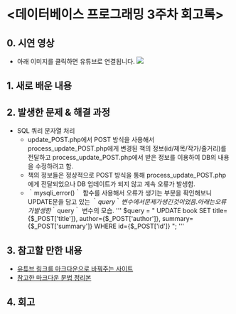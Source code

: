 <데이터베이스 프로그래밍 3주차 회고록>
=============================
## 0. 시연 영상
* 아래 이미지를 클릭하면 유튜브로 연결됩니다.
[![](http://img.youtube.com/vi/2ZacZYgulC8/0.jpg)](http://www.youtube.com/watch?v=2ZacZYgulC8 "")

## 1. 새로 배운 내용

## 2. 발생한 문제 & 해결 과정
* SQL 쿼리 문자열 처리
  * update_POST.php에서 POST 방식을 사용해서 process_update_POST.php에게 변경된 책의 정보(id/제목/작가/줄거리)를 전달하고 process_update_POST.php에서 받은 정보를 이용하여 DB의 내용을 수정하려고 함.
  * 책의 정보들은 정상적으로 POST 방식을 통해 process_update_POST.php에게 전달되었으나 DB 업데이트가 되지 않고 계속 오류가 발생함.
  * ｀mysqli_error()｀ 함수를 사용해서 오류가 생기는 부분을 확인해보니 UPDATE문을 담고 있는 ｀$query｀변수에서 문제가 생긴 것이었음. 아래는 오류가 발생한 ｀$query｀ 변수의 모습.
  '''
    $query = "
      UPDATE book
      SET
        title={$_POST['title']},
        author={$_POST['author']},
        summary={$_POST['summary']}
        WHERE id={$_POST['id']}
    ";
  '''

## 3. 참고할 만한 내용
* [유튜브 링크를 마크다운으로 바꿔주는 사이트](https://opentutorials.org/course/478)
* [참고한 마크다운 문법 정리본](https://heropy.blog/2017/09/30/markdown/)

## 4. 회고
